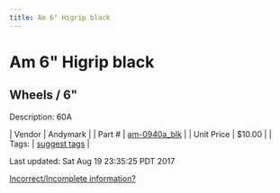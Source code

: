 ```yaml
---
title: Am 6" Higrip black
---
```


# Am 6" Higrip black
## Wheels / 6"
Description: 	60A 

| Vendor | Andymark | 
| Part # | [am-0940a_blk](http://www.andymark.com/product-p/am-0940a_Blk.htm) | 
| Unit Price | $10.00 | 
| Tags: | [suggest tags](https://docs.google.com/forms/d/e/1FAIpQLSeWyY8v3RgOty-MyWmh9U0iivNYN_molChYyS-0U-o-kOAv_g/viewform) | 

Last updated: Sat Aug 19 23:35:25 PDT 2017

 [Incorrect/Incomplete information?](https://docs.google.com/forms/d/e/1FAIpQLSeWyY8v3RgOty-MyWmh9U0iivNYN_molChYyS-0U-o-kOAv_g/viewform)